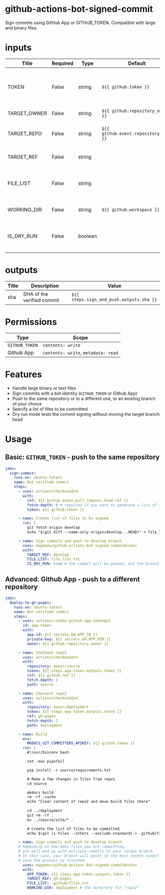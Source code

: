 <!-- BEGIN_ACTION_DOCS -->

# github-actions-bot-signed-commit
Sign commits using GitHub App or GITHUB_TOKEN. Compatible with large and binary files.

# inputs
| Title | Required | Type | Default| Description |
|-----|-----|-----|-----|-----|
| TOKEN | False | string | `${{ github.token }}` | If signing commits with Github Apps, provide the App token. Else, it defults to GITHUB_TOKEN. |
| TARGET_OWNER | False | string | `${{ github.repository_owner }}` | The repository owner (user/org) |
| TARGET_REPO | False | string | `${{ github.event.repository.name }}` | The repository where the signed commits will be pushed to. |
| TARGET_REF | False | string |  | The branch where the signed commits will be pushed to. |
| FILE_LIST | False | string |  | Path to a text file containing the list of file paths to be committed. E.g.: subdir/file_paths.txt |
| WORKING_DIR | False | string | `${{ github.workspace }}` | The working directory where the action will run. |
| IS_DRY_RUN | False | boolean |  | If set to true, the action will push the commits and leave them orphans (the head won't move.) |

# outputs
| Title | Description | Value |
|-----|-----|-----|
|sha | SHA of the verified commit |  `${{ steps.sign_and_push.outputs.sha }}` | 
<!-- END_ACTION_DOCS -->

# Permissions

| Type           | Scope                               |
| -------------- | ----------------------------------- |
| `GITHUB_TOKEN` | `contents: write`                   |
| Github App     | `contents: write`, `metadata: read` |

# Features

- Handle large binary or text files
- Sign commits with a bot identity (`GITHUB_TOKEN` or Github App)
- Push to the same repository or to a different one, to an existing branch of your choice
- Specify a list of files to be committed
- Dry run mode tests the commit signing without moving the target branch head

# Usage

## Basic: `GITHUB_TOKEN` - push to the same repository

```yaml
jobs:
  sign-commit:
    runs-on: ubuntu-latest
    name: Bot verified commit
    steps:
      - uses: actions/checkout@v4
        with:
          ref: ${{ github.event.pull_request.head.ref }}
          fetch-depth: 0 # required if you want to generate a list of files to be committed by comparing branches
          token: ${{ github.token }}

      - name: Create list of files to be signed
        run: |
          git fetch origin develop
          echo "$(git diff --name-only origin/develop...HEAD)" > file_list.txt

      - name: Sign commits and push to develop branch
        uses: magmanu/github-actions-bot-signed-commit@<sha> 
        with:
          TARGET_REF: develop
          FILE_LIST: file_list.txt
          IS_DRY_RUN: true # the commit will be pushed, but the branch head won't move
```

## Advanced: Github App - push to a different repository


```yaml
jobs:
  deploy-to-gh-pages:
    runs-on: ubuntu-latest
    name: Bot verified commit
    steps:
      - uses: actions/create-github-app-token@v2
        id: app-token
        with:
          app-id: ${{ secrets.GH_APP_ID }}
          private-key: ${{ secrets.GH_APP_PEM }}
          owner: ${{ github.repository_owner }}

      - name: Checkout repo1
        uses: actions/checkout@v4
        with:
          repository: owner/source
          token: ${{ steps.app-token.outputs.token }}
          ref: ${{ github.ref }}
          fetch-depth: 2
          path: source

      - name: Checkout repo2
        uses: actions/checkout@v4
        with:
          repository: owner/deployment
          token: ${{ steps.app-token.outputs.token }}
          ref: gh-pages
          fetch-depth: 2
          path: deployment

      - name: Build
        env:
          MKDOCS_GIT_COMMITTERS_APIKEY: ${{ github.token }}
        run: |
          #!/usr/bin/env bash

          set -euo pipefail

          pip install -r source/requirements.txt

          # Make a few changes in files from repo1
          cd source 

          mkdocs build
          rm -rf .cache
          echo "Clear content of repo2 and move build files there"
          
          cd ../deployment
          git rm -rf .
          mv ../source/site/* .

          # Create the list of files to be committed
          echo $(git ls-files --others --exclude-standard) > .github/files.txt

      - name: Sign commits and push to develop branch
      # Depending on how many files you are committing, 
      # you will end up with multiple commits in your target branch.
      # In this case, your branch will point to the most recent commit 
      # once the process is finished.
        uses: magmanu/github-actions-bot-signed-commit@<sha> 
        with:
          APP_TOKEN: ${{ steps.app-token.outputs.token }}
          TARGET_REF: gh-pages
          FILE_LIST: .github/files.txt
          WORKING_DIR: deployment # the directory for "repo2"
```
